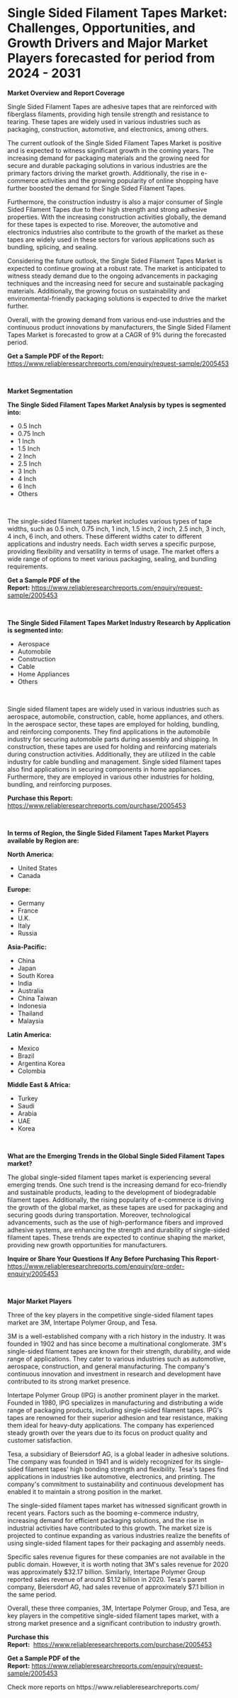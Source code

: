 <p><h1>Single Sided Filament Tapes Market: Challenges, Opportunities, and Growth Drivers and Major Market Players forecasted for period from 2024 - 2031</h1></p><p><strong>Market Overview and Report Coverage</strong></p>
<p><p>Single Sided Filament Tapes are adhesive tapes that are reinforced with fiberglass filaments, providing high tensile strength and resistance to tearing. These tapes are widely used in various industries such as packaging, construction, automotive, and electronics, among others.</p><p>The current outlook of the Single Sided Filament Tapes Market is positive and is expected to witness significant growth in the coming years. The increasing demand for packaging materials and the growing need for secure and durable packaging solutions in various industries are the primary factors driving the market growth. Additionally, the rise in e-commerce activities and the growing popularity of online shopping have further boosted the demand for Single Sided Filament Tapes.</p><p>Furthermore, the construction industry is also a major consumer of Single Sided Filament Tapes due to their high strength and strong adhesive properties. With the increasing construction activities globally, the demand for these tapes is expected to rise. Moreover, the automotive and electronics industries also contribute to the growth of the market as these tapes are widely used in these sectors for various applications such as bundling, splicing, and sealing.</p><p>Considering the future outlook, the Single Sided Filament Tapes Market is expected to continue growing at a robust rate. The market is anticipated to witness steady demand due to the ongoing advancements in packaging techniques and the increasing need for secure and sustainable packaging materials. Additionally, the growing focus on sustainability and environmental-friendly packaging solutions is expected to drive the market further.</p><p>Overall, with the growing demand from various end-use industries and the continuous product innovations by manufacturers, the Single Sided Filament Tapes Market is forecasted to grow at a CAGR of 9% during the forecasted period.</p></p>
<p><strong>Get a Sample PDF of the Report:</strong> <a href="https://www.reliableresearchreports.com/enquiry/request-sample/2005453">https://www.reliableresearchreports.com/enquiry/request-sample/2005453</a></p>
<p>&nbsp;</p>
<p><strong>Market Segmentation</strong></p>
<p><strong>The Single Sided Filament Tapes Market Analysis by types is segmented into:</strong></p>
<p><ul><li>0.5 Inch</li><li>0.75 Inch</li><li>1 Inch</li><li>1.5 Inch</li><li>2 Inch</li><li>2.5 Inch</li><li>3 Inch</li><li>4 Inch</li><li>6 Inch</li><li>Others</li></ul></p>
<p>&nbsp;</p>
<p><p>The single-sided filament tapes market includes various types of tape widths, such as 0.5 inch, 0.75 inch, 1 inch, 1.5 inch, 2 inch, 2.5 inch, 3 inch, 4 inch, 6 inch, and others. These different widths cater to different applications and industry needs. Each width serves a specific purpose, providing flexibility and versatility in terms of usage. The market offers a wide range of options to meet various packaging, sealing, and bundling requirements.</p></p>
<p><strong>Get a Sample PDF of the Report:</strong>&nbsp;<a href="https://www.reliableresearchreports.com/enquiry/request-sample/2005453">https://www.reliableresearchreports.com/enquiry/request-sample/2005453</a></p>
<p>&nbsp;</p>
<p><strong>The Single Sided Filament Tapes Market Industry Research by Application is segmented into:</strong></p>
<p><ul><li>Aerospace</li><li>Automobile</li><li>Construction</li><li>Cable</li><li>Home Appliances</li><li>Others</li></ul></p>
<p>&nbsp;</p>
<p><p>Single sided filament tapes are widely used in various industries such as aerospace, automobile, construction, cable, home appliances, and others. In the aerospace sector, these tapes are employed for holding, bundling, and reinforcing components. They find applications in the automobile industry for securing automobile parts during assembly and shipping. In construction, these tapes are used for holding and reinforcing materials during construction activities. Additionally, they are utilized in the cable industry for cable bundling and management. Single sided filament tapes also find applications in securing components in home appliances. Furthermore, they are employed in various other industries for holding, bundling, and reinforcing purposes.</p></p>
<p><strong>Purchase this Report:</strong>&nbsp; <a href="https://www.reliableresearchreports.com/purchase/2005453">https://www.reliableresearchreports.com/purchase/2005453</a></p>
<p>&nbsp;</p>
<p><strong>In terms of Region, the Single Sided Filament Tapes Market Players available by Region are:</strong></p>
<p>
    <p> <strong> North America: </strong>
        <ul>
            <li>United States</li>
            <li>Canada</li>
        </ul>
        </p> 
    <p> <strong> Europe: </strong>
        <ul>
            <li>Germany</li>
            <li>France</li>
            <li>U.K.</li>
            <li>Italy</li>
            <li>Russia</li>
        </ul>
        </p> 
    <p> <strong> Asia-Pacific: </strong>
        <ul>
            <li>China</li>
            <li>Japan</li>
            <li>South Korea</li>
            <li>India</li>
            <li>Australia</li>
            <li>China Taiwan</li>
            <li>Indonesia</li>
            <li>Thailand</li>
            <li>Malaysia</li>
        </ul>
        </p> 
    <p> <strong> Latin America: </strong>
        <ul>
            <li>Mexico</li>
            <li>Brazil</li>
            <li>Argentina Korea</li>
            <li>Colombia</li>
        </ul>
        </p> 
    <p> <strong> Middle East & Africa: </strong>
        <ul>
            <li>Turkey</li>
            <li>Saudi</li>
            <li>Arabia</li>
            <li>UAE</li>
            <li>Korea</li>
        </ul>
    </p>
    </p>
<p>&nbsp;</p>
<p><strong>What are the Emerging Trends in the Global Single Sided Filament Tapes market?</strong></p>
<p><p>The global single-sided filament tapes market is experiencing several emerging trends. One such trend is the increasing demand for eco-friendly and sustainable products, leading to the development of biodegradable filament tapes. Additionally, the rising popularity of e-commerce is driving the growth of the global market, as these tapes are used for packaging and securing goods during transportation. Moreover, technological advancements, such as the use of high-performance fibers and improved adhesive systems, are enhancing the strength and durability of single-sided filament tapes. These trends are expected to continue shaping the market, providing new growth opportunities for manufacturers.</p></p>
<p><strong>Inquire or Share Your Questions If Any Before Purchasing This Report</strong>- <a href="https://www.reliableresearchreports.com/enquiry/pre-order-enquiry/2005453">https://www.reliableresearchreports.com/enquiry/pre-order-enquiry/2005453</a></p>
<p>&nbsp;</p>
<p><strong>Major Market Players</strong></p>
<p><p>Three of the key players in the competitive single-sided filament tapes market are 3M, Intertape Polymer Group, and Tesa.</p><p>3M is a well-established company with a rich history in the industry. It was founded in 1902 and has since become a multinational conglomerate. 3M's single-sided filament tapes are known for their strength, durability, and wide range of applications. They cater to various industries such as automotive, aerospace, construction, and general manufacturing. The company's continuous innovation and investment in research and development have contributed to its strong market presence.</p><p>Intertape Polymer Group (IPG) is another prominent player in the market. Founded in 1980, IPG specializes in manufacturing and distributing a wide range of packaging products, including single-sided filament tapes. IPG's tapes are renowned for their superior adhesion and tear resistance, making them ideal for heavy-duty applications. The company has experienced steady growth over the years due to its focus on product quality and customer satisfaction.</p><p>Tesa, a subsidiary of Beiersdorf AG, is a global leader in adhesive solutions. The company was founded in 1941 and is widely recognized for its single-sided filament tapes' high bonding strength and flexibility. Tesa's tapes find applications in industries like automotive, electronics, and printing. The company's commitment to sustainability and continuous development has enabled it to maintain a strong position in the market.</p><p>The single-sided filament tapes market has witnessed significant growth in recent years. Factors such as the booming e-commerce industry, increasing demand for efficient packaging solutions, and the rise in industrial activities have contributed to this growth. The market size is projected to continue expanding as various industries realize the benefits of using single-sided filament tapes for their packaging and assembly needs.</p><p>Specific sales revenue figures for these companies are not available in the public domain. However, it is worth noting that 3M's sales revenue for 2020 was approximately $32.17 billion. Similarly, Intertape Polymer Group reported sales revenue of around $1.12 billion in 2020. Tesa's parent company, Beiersdorf AG, had sales revenue of approximately $7.1 billion in the same period.</p><p>Overall, these three companies, 3M, Intertape Polymer Group, and Tesa, are key players in the competitive single-sided filament tapes market, with a strong market presence and a significant contribution to industry growth.</p></p>
<p><strong>Purchase this Report:</strong>&nbsp;&nbsp;<a href="https://www.reliableresearchreports.com/purchase/2005453">https://www.reliableresearchreports.com/purchase/2005453</a></p>
<p></p>
<p><strong>Get a Sample PDF of the Report:</strong>&nbsp;<a href="https://www.reliableresearchreports.com/enquiry/request-sample/2005453">https://www.reliableresearchreports.com/enquiry/request-sample/2005453</a></p>
<p>Check more reports on https://www.reliableresearchreports.com/</p>